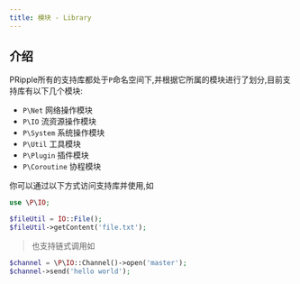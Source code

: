 ```yaml
---
title: 模块 - Library
---
```


## 介绍

PRipple所有的支持库都处于`P`命名空间下,并根据它所属的模块进行了划分,目前支持库有以下几个模块:

- `P\Net` 网络操作模块
- `P\IO` 流资源操作模块
- `P\System` 系统操作模块
- `P\Util` 工具模块
- `P\Plugin` 插件模块
- `P\Coroutine` 协程模块

你可以通过以下方式访问支持库并使用,如

```php
use \P\IO;

$fileUtil = IO::File();
$fileUtil->getContent('file.txt');
```

> 也支持链式调用如

```php
$channel = \P\IO::Channel()->open('master');
$channel->send('hello world');
```

